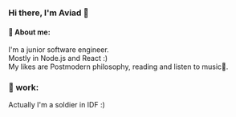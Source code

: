 ### Hi there, I'm Aviad 👋

#### :raising_hand: About me:
I'm a junior software engineer.<br>
Mostly in Node.js and React :) <br>
My likes are Postmodern philosophy, reading and listen to music🌱.<br>

### 💬 work:
Actually I'm a soldier in IDF :)

<!--
**AviadSofer/AviadSofer** is a ✨ _special_ ✨ repository because its `README.md` (this file) appears on your GitHub profile.

Here are some ideas to get you started:

- 🔭 I’m currently working on ...
- 🌱 I’m currently learning ...
- 👯 I’m looking to collaborate on ...
- 🤔 I’m looking for help with ...
- 💬 Ask me about ...
- 📫 How to reach me: ...
- 😄 Pronouns: ...
- ⚡ Fun fact: ...
-->
